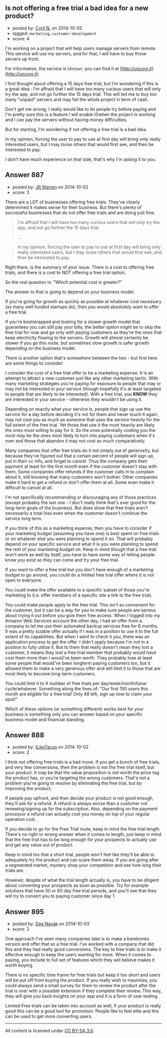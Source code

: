 ## Is not offering a free trial a bad idea for a new product?

- posted by: [Cyril N.](https://stackexchange.com/users/131106/cyril-n) on 2014-10-02
- tagged: `marketing`, `customer-development`
- score: 4

I'm working on a project that will help users manage servers from remote. This service will use my servers, and for that, I will have to buy those servers up front.

For information, the service is Uncovr, you can find it at [http://uncovr.it](http://uncovr.it)

I first thought about offering a 15 days free trial, but I'm wondering if this is a great idea : I'm affraid that I will have too many curious users that will only try the app, and not go further the 15 days trial. This will led me to buy too many "unpaid" servers and may fail the whole project in term of cash.

Don't get me wrong, I really would like to let people try before paying and I'm pretty sure this is a feature I will enable if/when the project is working and I can pay the servers without having money difficulties.

But for starting, I'm wondering if not offering a free trial is a bad idea.

In my opinion, forcing the user to pay to use at first day will bring only really interested users, but I may loose others that would first see, and then be interested to pay.

I don't have much experience on that side, that's why I'm asking it to you.


## Answer 887

- posted by: [JR Warren](https://stackexchange.com/users/1866317/jr-warren) on 2014-10-02
- score: 3

There are a LOT of businesses offering free trials. They've clearly determined it makes sense for their business.  But there's plenty of successful businesses that do not offer free trials and are doing just fine.

>  I'm affraid that I will have too many curious users that will only
> try the app, and not go further the 15 days trial.

> ...

> In my opinion, forcing the user to pay to use at first day will bring only really interested users, but I may loose others that would first see, and then be interested to pay.

Right there, is the summary of your issue. There is a cost to offering free trials, and there is a cost to NOT offering a free trial option.  

So the real question is: "Which potential cost is greater?" 

The answer to that is going to depend on your business model.

If you're going for growth as quickly as possible at whatever cost necessary (as many well funded startups do), then you would absolutely want to offer a free trial. 

If you're bootstrapped and looking for a slower growth model that guarantees you can still pay your bills, the better option might be to skip the free trial for now and go only with paying customers as they're the ones that keep electricity flowing to the servers.  Growth will almost certainly be slower if you go this route, but sometimes slow growth is safer growth depending on the business model.

There is another option that's somewhere between the two - but first here are some things to consider:

I consider the cost of a free trial offer to be a marketing expense. It is an attempt to attract a new customer just like any other marketing tactic. With many marketing strategies you're paying for exposure to people that may or may not be interested in your service (though hopefully it's at least targeted to people that are *likely* to be interested). With a free trial, you **KNOW** they are interested in your service - otherwise they wouldn't be using it.

Depending on exactly what your service is, people that sign up use the service for a day before deciding it's not for them and never touch it again, may not cost you as much as someone that uses the service heavily for the full extent of the free trial. Yet those that use it the most heavily are likely the ones most willing to pay for it. So the ones potentially costing you the most may be the ones most likely to turn into paying customers when it's over and those that abandon it may not cost as much comparatively.

Many companies that offer free trials do it not simply out of generosity, but because they've figured out that a certain percent of people will sign up, put in their cc info, and forget to cancel.  Thus the company gets their payment at least for the first month even if the customer doesn't stay with them. Some companies offer refunds if the customer calls in to complain about it, still  knowing that many customers won't bother. Other companies make it hard to get a refund or don't offer them at all.  Some even make it difficult to cancel at all.

I'm not specifically recommending or discouraging any of those practices (except probably the last one - I don't really think that's ever good for the long-term goals of the business). But does show that free trials aren't necessarily a total loss even when the customer doesn't continue the service long term.

If you think of this as a marketing expense, then you have to consider if your marketing budget (assuming you have one) is best spent on free trials or on whatever else you were planning to spend it on. That will probably depend on your specific service and what it is you were planning to spend the rest of your marketing budget on. Keep in mind though that a free trial won't work as well by itself, you have to have some way of letting people know you exist so they can come and try your free trial.

If you want to offer a free trial but you don't have enough of a marketing budget to go around, you could do a limited free trial offer where it is not open to everyone.

You could make the offer available to a specific subset of those you're marketing to (i.e. offer members of a specific site a link to the free trial).

You could make people apply to the free trial. This isn't as convenient for the customer, but it can be a way for you to make sure people are serious about trying it out before you give them free access.  When I logged into my Amazon Web Services account the other day, I had an offer from a company to let me use their automated backup services free for 6 months.  It was a pretty sizable offer actually if I was in a position to use it to the full extent of its capabilities. But when I went to check it you, there was an application process to get the offer. I didn't apply because I'm not in a position to fully utilize it. But to them that really doesn't mean they lost a customer, it means they lost a free trial member that probably would have cost them more than I would've been worth.  They probably lose at least some people that would've been longterm paying customers too, but it allowed them to make a very generous offer and still limit it to those that are most likely to become long-term customers.

You could limit it to X number of free trials per day/week/month/lunar cycle/whatever.  Something along the lines of: "Our first 150 users this month are eligible for a free trial! Only 48 left, sign up now to claim your spot!"

Which of these options (or something different) works best for your business is something only you can answer based on your specific business model and financial standing.


## Answer 888

- posted by: [ILikeTacos](https://stackexchange.com/users/1382925/iliketacos) on 2014-10-02
- score: 2

I think not offering free trials is a bad move. If you get a bunch of free trials, and very few conversions, then the problem is not the free trial itself, but your product. It may be that the value proposition is not worth the price tag the product has, or you're targeting the wrong customers. That's not a problem you're going to resolve by eliminating the free trial, but by improving the product.

If people pay upfront, and then decide your product is not good enough, they'll ask for a refund. A refund is always worse than a customer not renewing/signing up for the subscription. Also, depending on the payment processor a refund can actually cost you money on top of your regular operation cost. 

If you decide to go for the Free Trial route, keep in mind the free trial length. There's no right or wrong answer when it comes to length, just keep in mind that the free trial has to be long enough for your prospects to actually use and get any value out of product. 

Keep in mind too that a short trial, people won't feel like they'll be able to adequately try the product and can scare them away. If you are going after a segmented market, mystery shop your competition and see how long their trials are. 

However, despite of what the trial length actually is, you have to be diligent about converting your prospects as soon as possible. Try for example solutions that have 30 or 60 day free trial periods, and you'll see that they will try to convert you to paying customer since day 1. 






## Answer 895

- posted by: [Dee Nayak](https://stackexchange.com/users/1923899/dee-nayak) on 2014-10-03
- score: 2

One approach I've seen many companies take is to make a barebones version and offer that as a free trial. I've worked with a company that did this and they had really good conversions. The key to free trials is to make it effective enough to keep the users wanting for more. When it comes to paying, you include to full set of features which they will believe makes it worth buying. 

There is no specific time frame for free trials but keep it too short and users will be put off from buying the product. If you really wish to maximise, you could always send a small survey for them to review the product after the trial is over with a possible extension if they complete their review. This way, they will give you back insights on your app and it is a form of user testing.

Limited Free trials can be taken into account as well, if your product is really good this can be a good tool for promotion. People like to feel elite and this can be used to get more converting users.



---

All content is licensed under [CC BY-SA 3.0](https://creativecommons.org/licenses/by-sa/3.0/).
